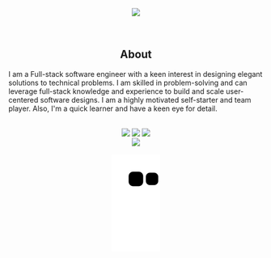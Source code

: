 
<p align="center">
<img src="header.svg" />
</p>
<br/>
<div align="center">
<h2> About </h2>
  <p align="start">
  I am a Full-stack software engineer with a keen interest in designing elegant solutions to technical problems. I am skilled in problem-solving and can leverage full-stack knowledge and experience to build and scale user-centered software designs.
I am a highly motivated self-starter and team player. Also, I'm a quick learner and have a keen eye for detail.
  </p>
  <br/>
 <td>
<tr><img height="180em" src="https://github-readme-stats.vercel.app/api?username=kimitawanjohi&show_icons=true&theme=github_dark&include_all_commits=true&count_private=true"/></tr>
<tr><img height="180em" src="https://github-readme-stats.vercel.app/api/top-langs/?username=kimitawanjohi&layout=compact&langs_count=7&theme=github_dark"/></tr>
 <tr><img src="https://github-readme-streak-stats.herokuapp.com/?user=kimitawanjohi&show_icons=true&locale=en&layout=compact&theme=tokyonight"/></tr>
<td>
<br/>
<a href="https://www.linkedin.com/in/kimitawanjohi/" target="_blank"><img src="https://img.shields.io/badge/-LinkedIn-00008b?style=for-the-badge&logo=linkedin&logoColor=white" target="_blank"></a> 

![Snake animation](https://github.com/kimitawanjohi/kimitawanjohi/blob/output/github-contribution-grid-snake.svg)                                    
